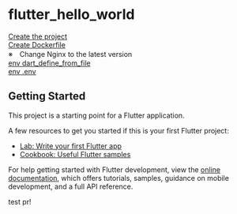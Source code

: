 # flutter_hello_world

[Create the project](https://zenn.dev/kazutxt/books/flutter_practice_introduction/viewer/07_chapter1_helloworld)  
[Create Dockerfile](https://hasnainm.hashnode.dev/flutter-web-app-to-a-docker-container)  
※　Change Nginx to the latest version  
[env dart_define_from_file](https://blog.nonstopio.com/how-to-create-environment-variables-for-the-flutter-app-da0e95131e03)  
[env .env](https://codewithandrea.com/articles/flutter-api-keys-dart-define-env-files/)  

## Getting Started

This project is a starting point for a Flutter application.

A few resources to get you started if this is your first Flutter project:

- [Lab: Write your first Flutter app](https://docs.flutter.dev/get-started/codelab)
- [Cookbook: Useful Flutter samples](https://docs.flutter.dev/cookbook)

For help getting started with Flutter development, view the
[online documentation](https://docs.flutter.dev/), which offers tutorials,
samples, guidance on mobile development, and a full API reference.

test pr!
